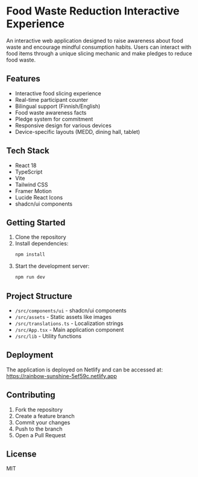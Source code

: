 # Food Waste Reduction Interactive Experience

An interactive web application designed to raise awareness about food waste and encourage mindful consumption habits. Users can interact with food items through a unique slicing mechanic and make pledges to reduce food waste.

## Features

- Interactive food slicing experience
- Real-time participant counter
- Bilingual support (Finnish/English)
- Food waste awareness facts
- Pledge system for commitment
- Responsive design for various devices
- Device-specific layouts (MEDD, dining hall, tablet)

## Tech Stack

- React 18
- TypeScript
- Vite
- Tailwind CSS
- Framer Motion
- Lucide React Icons
- shadcn/ui components

## Getting Started

1. Clone the repository
2. Install dependencies:
   ```bash
   npm install
   ```
3. Start the development server:
   ```bash
   npm run dev
   ```

## Project Structure

- `/src/components/ui` - shadcn/ui components
- `/src/assets` - Static assets like images
- `/src/translations.ts` - Localization strings
- `/src/App.tsx` - Main application component
- `/src/lib` - Utility functions

## Deployment

The application is deployed on Netlify and can be accessed at:
https://rainbow-sunshine-5ef59c.netlify.app

## Contributing

1. Fork the repository
2. Create a feature branch
3. Commit your changes
4. Push to the branch
5. Open a Pull Request

## License

MIT
